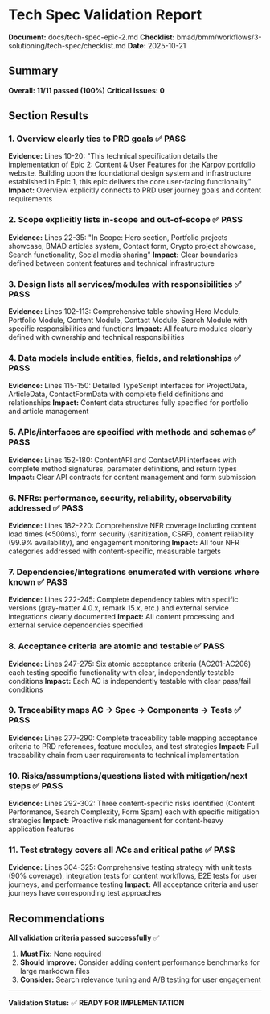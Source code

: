 # Tech Spec Validation Report

**Document:** docs/tech-spec-epic-2.md
**Checklist:** bmad/bmm/workflows/3-solutioning/tech-spec/checklist.md
**Date:** 2025-10-21

## Summary

**Overall: 11/11 passed (100%)**
**Critical Issues: 0**

## Section Results

### 1. Overview clearly ties to PRD goals ✅ PASS
**Evidence:** Lines 10-20: "This technical specification details the implementation of Epic 2: Content & User Features for the Karpov portfolio website. Building upon the foundational design system and infrastructure established in Epic 1, this epic delivers the core user-facing functionality"
**Impact:** Overview explicitly connects to PRD user journey goals and content requirements

### 2. Scope explicitly lists in-scope and out-of-scope ✅ PASS
**Evidence:** Lines 22-35: "In Scope: Hero section, Portfolio projects showcase, BMAD articles system, Contact form, Crypto project showcase, Search functionality, Social media sharing"
**Impact:** Clear boundaries defined between content features and technical infrastructure

### 3. Design lists all services/modules with responsibilities ✅ PASS
**Evidence:** Lines 102-113: Comprehensive table showing Hero Module, Portfolio Module, Content Module, Contact Module, Search Module with specific responsibilities and functions
**Impact:** All feature modules clearly defined with ownership and technical responsibilities

### 4. Data models include entities, fields, and relationships ✅ PASS
**Evidence:** Lines 115-150: Detailed TypeScript interfaces for ProjectData, ArticleData, ContactFormData with complete field definitions and relationships
**Impact:** Content data structures fully specified for portfolio and article management

### 5. APIs/interfaces are specified with methods and schemas ✅ PASS
**Evidence:** Lines 152-180: ContentAPI and ContactAPI interfaces with complete method signatures, parameter definitions, and return types
**Impact:** Clear API contracts for content management and form submission

### 6. NFRs: performance, security, reliability, observability addressed ✅ PASS
**Evidence:** Lines 182-220: Comprehensive NFR coverage including content load times (<500ms), form security (sanitization, CSRF), content reliability (99.9% availability), and engagement monitoring
**Impact:** All four NFR categories addressed with content-specific, measurable targets

### 7. Dependencies/integrations enumerated with versions where known ✅ PASS
**Evidence:** Lines 222-245: Complete dependency tables with specific versions (gray-matter 4.0.x, remark 15.x, etc.) and external service integrations clearly documented
**Impact:** All content processing and external service dependencies specified

### 8. Acceptance criteria are atomic and testable ✅ PASS
**Evidence:** Lines 247-275: Six atomic acceptance criteria (AC201-AC206) each testing specific functionality with clear, independently testable conditions
**Impact:** Each AC is independently testable with clear pass/fail conditions

### 9. Traceability maps AC → Spec → Components → Tests ✅ PASS
**Evidence:** Lines 277-290: Complete traceability table mapping acceptance criteria to PRD references, feature modules, and test strategies
**Impact:** Full traceability chain from user requirements to technical implementation

### 10. Risks/assumptions/questions listed with mitigation/next steps ✅ PASS
**Evidence:** Lines 292-302: Three content-specific risks identified (Content Performance, Search Complexity, Form Spam) each with specific mitigation strategies
**Impact:** Proactive risk management for content-heavy application features

### 11. Test strategy covers all ACs and critical paths ✅ PASS
**Evidence:** Lines 304-325: Comprehensive testing strategy with unit tests (90% coverage), integration tests for content workflows, E2E tests for user journeys, and performance testing
**Impact:** All acceptance criteria and user journeys have corresponding test approaches

## Recommendations

**All validation criteria passed successfully** ✅

1. **Must Fix:** None required
2. **Should Improve:** Consider adding content performance benchmarks for large markdown files
3. **Consider:** Search relevance tuning and A/B testing for user engagement

---

**Validation Status:** ✅ **READY FOR IMPLEMENTATION**